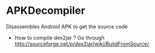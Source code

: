 # APKDecompiler
Disassembles Android APK to get the source code 

 - How to compile dex2jar ?
    Go through http://sourceforge.net/p/dex2jar/wiki/BuildFromSource/
